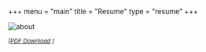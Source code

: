 +++
menu = "main"
title = "Resume"
type = "resume"
+++

![about](/images/resume.jpg)

<!-- <small><a href="https://raw.githubusercontent.com/nrsprs/nrsprs.github.io/master/assets/resume.pdf" download><i>*[]*</i></a></small> -->
<small><i>[*[PDF Download](https://raw.githubusercontent.com/nrsprs/nrsprs.github.io/master/assets/resume.pdf)* ]</i></small>
